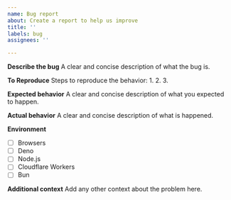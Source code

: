 ```yaml
---
name: Bug report
about: Create a report to help us improve
title: ''
labels: bug
assignees: ''

---
```


**Describe the bug**
A clear and concise description of what the bug is.

**To Reproduce**
Steps to reproduce the behavior:
1. 
2. 
3. 

**Expected behavior**
A clear and concise description of what you expected to happen.

**Actual behavior**
A clear and concise description of what is happened.

**Environment**

- [ ] Browsers
- [ ] Deno
- [ ] Node.js
- [ ] Cloudflare Workers
- [ ] Bun

**Additional context**
Add any other context about the problem here.

